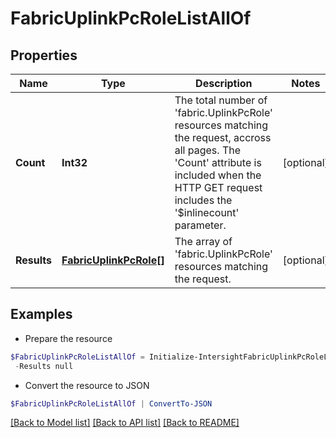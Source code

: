 # FabricUplinkPcRoleListAllOf
## Properties

Name | Type | Description | Notes
------------ | ------------- | ------------- | -------------
**Count** | **Int32** | The total number of &#39;fabric.UplinkPcRole&#39; resources matching the request, accross all pages. The &#39;Count&#39; attribute is included when the HTTP GET request includes the &#39;$inlinecount&#39; parameter. | [optional] 
**Results** | [**FabricUplinkPcRole[]**](FabricUplinkPcRole.md) | The array of &#39;fabric.UplinkPcRole&#39; resources matching the request. | [optional] 

## Examples

- Prepare the resource
```powershell
$FabricUplinkPcRoleListAllOf = Initialize-IntersightFabricUplinkPcRoleListAllOf  -Count null `
 -Results null
```

- Convert the resource to JSON
```powershell
$FabricUplinkPcRoleListAllOf | ConvertTo-JSON
```

[[Back to Model list]](../README.md#documentation-for-models) [[Back to API list]](../README.md#documentation-for-api-endpoints) [[Back to README]](../README.md)

